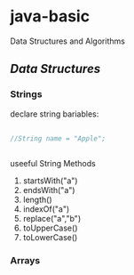# java-basic
Data Structures and Algorithms 
## *Data Structures*
### Strings
declare string bariables:
```java  
  
//String name = "Apple";
  
```
useeful String Methods
1. startsWith("a")
2. endsWith("a")
3. length()
4. indexOf("a")
5. replace("a","b")
6. toUpperCase()
7. toLowerCase()


### Arrays

